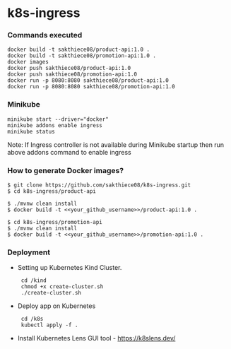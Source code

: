 # k8s-ingress

### Commands executed 

```
docker build -t sakthiece08/product-api:1.0 .
docker build -t sakthiece08/promotion-api:1.0 .
docker images
docker push sakthiece08/product-api:1.0
docker push sakthiece08/promotion-api:1.0
docker run -p 8080:8080 sakthiece08/product-api:1.0
docker run -p 8080:8080 sakthiece08/promotion-api:1.0
```
### Minikube
```
minikube start --driver="docker"
minikube addons enable ingress
minikube status
```
Note: If Ingress controller is not available during Minikube startup then run above addons 
command to enable ingress

### How to generate Docker images?
```shell
$ git clone https://github.com/sakthiece08/k8s-ingress.git
$ cd k8s-ingress/product-api

$ ./mvnw clean install
$ docker build -t <<your_github_username>>/product-api:1.0 .

$ cd k8s-ingress/promotion-api
$ ./mvnw clean install
$ docker build -t <<your_github_username>>/promotion-api:1.0 .
```

### Deployment

* Setting up Kubernetes Kind Cluster.
  ```
   cd /kind
   chmod +x create-cluster.sh 
   ./create-cluster.sh
  ```
* Deploy app on Kubernetes
  ```
   cd /k8s
   kubectl apply -f . 
  ```
* Install Kubernetes Lens GUI tool - https://k8slens.dev/
